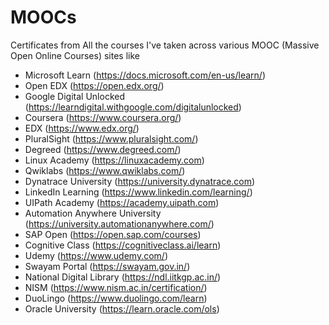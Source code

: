 # MOOCs
Certificates from All the courses I've taken across various MOOC (Massive Open Online Courses) sites like 
- Microsoft Learn (https://docs.microsoft.com/en-us/learn/)
- Open EDX (https://open.edx.org/)
- Google Digital Unlocked (https://learndigital.withgoogle.com/digitalunlocked)
- Coursera (https://www.coursera.org/)
- EDX (https://www.edx.org/)
- PluralSight (https://www.pluralsight.com/)
- Degreed (https://www.degreed.com/)
- Linux Academy (https://linuxacademy.com)
- Qwiklabs (https://www.qwiklabs.com/)
- Dynatrace University (https://university.dynatrace.com)
- LinkedIn Learning (https://www.linkedin.com/learning/)
- UIPath Academy (https://academy.uipath.com)
- Automation Anywhere University (https://university.automationanywhere.com/)
- SAP Open (https://open.sap.com/courses)
- Cognitive Class (https://cognitiveclass.ai/learn)
- Udemy (https://www.udemy.com/) 
- Swayam Portal (https://swayam.gov.in/)
- National Digital Library (https://ndl.iitkgp.ac.in/)
- NISM (https://www.nism.ac.in/certification/)
- DuoLingo (https://www.duolingo.com/learn)
- Oracle University (https://learn.oracle.com/ols)
